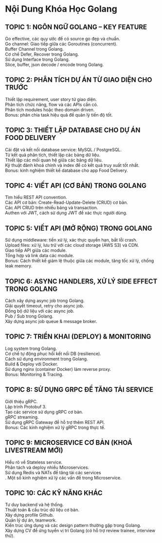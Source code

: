 # Nội Dung Khóa Học Golang

## TOPIC 1: NGÔN NGỮ GOLANG – KEY FEATURE
Go effective, các quy ước để có source go đẹp và chuẩn. </br>
Go channel: Giao tiếp giữa các Goroutines (concurrent). </br>
Buffer Channel trong Golang. </br>
Cơ chế Defer, Recover trong Golang. </br>
Sử dụng Interface trong Golang. </br>
Slice, buffer, json decode / encode trong Golang. </br>

## TOPIC 2: PHÂN TÍCH DỰ ÁN TỪ GIAO DIỆN CHO TRƯỚC
Thiết lập requirement, user story từ giao diện. </br>
Phân tích chức năng, flow và các APIs cần có.</br>
Phân tích modules hoặc theo domain driven.</br>
Bonus: phân chia task hiệu quả để quản lý tiến độ tốt.</br>

## TOPIC 3: THIẾT LẬP DATABASE CHO DỰ ÁN FOOD DELIVERY
Cài đặt và kết nối database service: MySQL / PostgreSQL.</br>
Từ kết quả phân tích, thiết lập các bảng dữ liệu.</br>
Thiết lập các mối quan hệ giữa các bảng dữ liệu.</br>
Kỹ thuật đánh khoá chính và index để có kết quả truy xuất tốt nhất.</br>
Bonus: kinh nghiệm thiết kế database cho app Food Delivery.</br>

## TOPIC 4: VIẾT API (CƠ BẢN) TRONG GOLANG
Tìm hiểu REST API convention.</br>
Các API cơ bản: Create-Read-Update-Delete (CRUD) cơ bản.</br>
Các API CRUD trên nhiều bảng và transaction.</br>
Authen với JWT, cách sử dụng JWT để xác thực người dùng.</br>

## TOPIC 5: VIẾT API (MỞ RỘNG) TRONG GOLANG
Sử dụng middleware: tiền xử lý, xác thực quyền hạn, bắt lỗi crash.</br>
Upload files: xử lý, lưu trữ với các cloud storage (AWS S3) và CDN.</br>
Giao tiếp API giữa các module.</br>
Tổng hợp và link data các module.</br>
Bonus: Cách thiết kế giảm lệ thuộc giữa các module, tăng tốc xử lý, chống leak memory.</br>

## TOPIC 6: ASYNC HANDLERS, XỬ LÝ SIDE EFFECT TRONG GOLANG
Cách xây dựng async job trong Golang.</br>
Giải quyết timeout, retry cho async job.</br>
Đồng bộ dữ liệu với các async job.</br>
Pub / Sub trong Golang.</br>
Xây dựng async job queue & message broker.</br>

## TOPIC 7: TRIỂN KHAI (DEPLOY) & MONITORING
Log system trong Golang.</br>
Cơ chế tự động phục hồi kết nối DB (resilience).</br>
Cách sử dụng environment trong Golang.</br>
Build & Deploy với Docker.</br>
Sử dụng nginx (container Docker) làm reverse proxy.</br>
Bonus: Monitoring & Tracing.</br>

## TOPIC 8: SỬ DỤNG GRPC ĐỂ TĂNG TẢI SERVICE
Giới thiệu gRPC.</br>
Lập trình Protobuf 3.</br>
Tạo các service sử dụng gRPC cơ bản.</br>
gRPC streaming.</br>
Sử dụng gRPC Gateway để hỗ trợ thêm REST API.</br>
Bonus: Các kinh nghiệm xử lý gRPC trong thực tế.</br>

## TOPIC 9: MICROSERVICE CƠ BẢN (KHOÁ LIVESTREAM MỚI)
Hiểu rõ về Stateless service.</br>
Phân tách và deploy nhiều Microservices.</br>
Sử dụng Redis và NATs để tăng tải các services</br>.
Một số kinh nghiệm xử lý các vấn đề trong Microservice.</br>

## TOPIC 10: CÁC KỸ NĂNG KHÁC
Tư duy backend và hệ thống.</br>
Thuật toán & cấu trúc dữ liệu cơ bản.</br>
Xây dựng profile Github.</br>
Quản lý dự án, teamwork.</br>
Kiến trúc ứng dụng và các design pattern thường gặp trong Golang.</br>
Xây dựng CV để ứng tuyển vị trí Golang (có hỗ trợ review trainee, interview thử).</br>
